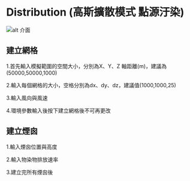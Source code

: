 # Distribution (高斯擴散模式 點源汙染)
![alt 介面](https://i.imgur.com/hxrmHJO.png)
## 建立網格
1.首先輸入模擬範圍的空間大小，分別為X、Y、Z 軸距離(m)，建議為(50000,50000,1000)

2.輸入每個網格的大小，空格分別為dx、dy、dz，建議值(1000,1000,25)

3.輸入風向與風速

4.環境參數輸入後按下建立網格後不可再更改
## 建立煙囪
1.輸入煙囪位置與高度

2.輸入物染物排放速率

3.建立完所有煙囪後
